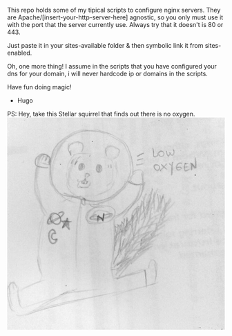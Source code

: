 This repo holds some of my tipical scripts to configure nginx servers.
They are Apache/[insert-your-http-server-here] agnostic, so you only must use it with the port that the server currently use. Always try that it doesn't is 80 or 443.

Just paste it in your sites-available folder & then symbolic link it from sites-enabled.

Oh, one more thing! I assume in the scripts that you have configured your dns for your domain, i will never hardcode ip or domains in the scripts. 

Have fun doing magic!
- Hugo

PS: Hey, take this Stellar squirrel that finds out there is no oxygen.
![alt tag](https://raw.githubusercontent.com/hdf1986/nginx-magic/master/squirrel.jpeg)